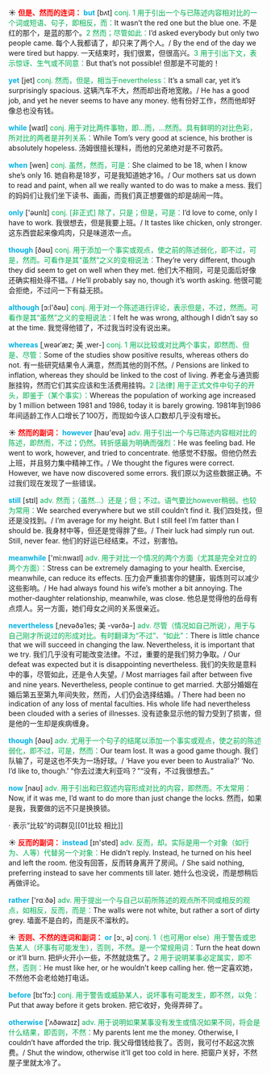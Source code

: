 ☀ <font color="red">**但是、然而的连词：**</font>
<font color="sky blue">**but**</font> [bʌt] 
<font color="#00b050">conj. 1 用于引出一个与已陈述内容相对比的一个词或短语、句子，即相反，而：</font>It wasn’t the red one but the blue one. 不是红的那个，是蓝的那个。<font color="#00b050">2 然而；尽管如此：</font>I’d asked everybody but only two people came. 每个人我都请了，却只来了两个人。/ By the end of the day we were tired but happy. 一天结束时，我们很累，但很高兴。<font color="#00b050">3 用于引出下文，表示惊讶、生气或不同意：</font>But that’s not possible! 但那是不可能的！

<font color="sky blue">**yet**</font> [jet] 
<font color="#00b050">conj. 然而，但是，相当于nevertheless：</font>It’s a small car, yet it’s surprisingly spacious. 这辆汽车不大，然而却出奇地宽敞。/ He has a good job, and yet he never seems to have any money. 他有份好工作，然而他却好像总也没有钱。

<font color="sky blue">**while**</font> [waɪl] 
<font color="#00b050">conj. 用于对比两件事物，即…而，…然而。具有鲜明的对比色彩，所对比的两者是并列关系：</font>While Tom’s very good at science, his brother is absolutely hopeless. 汤姆很擅长理科，而他的兄弟绝对是不可救药。

<font color="sky blue">**when**</font> [wen] 
<font color="#00b050">conj. 虽然，然而，可是：</font>She claimed to be 18, when I know she’s only 16. 她自称是18岁，可是我知道她才16。/ Our mothers sat us down to read and paint, when all we really wanted to do was to make a mess. 我们的妈妈们让我们坐下读书、画画，而我们真正想要做的却是胡闹一阵。

<font color="sky blue">**only**</font> ['əʊnlɪ] 
<font color="#00b050">conj. [非正式] 除了，只是；但是，可是：</font>I’d love to come, only I have to work. 我很想去，但是我要上班。/ It tastes like chicken, only stronger. 这东西尝起来像鸡肉，只是味道浓一点。

<font color="sky blue">**though**</font> [ðəʊ] 
<font color="#00b050">conj. 用于添加一个事实或观点，使之前的陈述弱化，即不过，可是，然而。可看作是其“虽然”之义的变相说法：</font>They’re very different, though they did seem to get on well when they met. 他们大不相同，可是见面后好像还确实相处得不错。/ He’ll probably say no, though it’s worth asking. 他很可能会拒绝，不过问一下有益无损。

<font color="sky blue">**although**</font> [ɔ:l'ðəʊ] 
<font color="#00b050">conj. 用于对一个陈述进行评论，表示但是，不过，然而。可看作是其“虽然”之义的变相说法：</font>I felt he was wrong, although I didn’t say so at the time. 我觉得他错了，不过我当时没有说出来。
           
<font color="sky blue">**whereas**</font> [ˌweərˈæz; 美 ˌwer-]
<font color="#00b050">conj. 1 用以比较或对比两个事实，即然而、但是、尽管：</font>Some of the studies show positive results, whereas others do not. 有一些研究结果令人满意，然而其他的则不然。/ Pensions are linked to inflation, whereas they should be linked to the cost of living. 养老金与通货膨胀挂钩，然而它们其实应该和生活费用挂钩。<font color="#00b050">2 [法律] 用于正式文件中句子的开头，即鉴于（某个事实）：</font>Whereas the population of working age increased by 1 million between 1981 and 1986, today it is barely growing. 1981年到1986年间适龄工作人口增长了100万，而现如今该人口数却几乎没有增长。

☀ <font color="red">**然而的副词：**</font>
<font color="sky blue">**however**</font> [haʊ'evə] 
<font color="#00b050">adv. 用于引出一个与已陈述内容相对比的陈述，即然而，不过；仍然。转折感最为明确而强烈：</font>He was feeling bad. He went to work, however, and tried to concentrate. 他感觉不舒服。但他仍然去上班，并且努力集中精神工作。/ We thought the figures were correct. However, we have now discovered some errors. 我们原以为这些数据正确。不过我们现在发现了一些错误。

<font color="sky blue">**still**</font> [stɪl] 
<font color="#00b050">adv. 然而；（虽然…）还是；但；不过。语气要比however稍弱。也较为常用：</font>We searched everywhere but we still couldn’t find it. 我们四处找，但还是没找到。/ I’m average for my height. But I still feel I’m fatter than I should be. 我身材中等，但还是觉得胖了些。/ Their luck had simply run out. Still, never fear. 他们的好运已经结束。不过，别害怕。

<font color="sky blue">**meanwhile**</font> ['mi:nwaɪl] 
<font color="#00b050">adv. 用于对比一个情况的两个方面（尤其是完全对立的两个方面）：</font>Stress can be extremely damaging to your health. Exercise, meanwhile, can reduce its effects. 压力会严重损害你的健康，锻炼则可以减少这些影响。/ He had always found his wife’s mother a bit annoying. The mother-daughter relationship, meanwhile, was close. 他总是觉得他的岳母有点烦人。另一方面，她们母女之间的关系很亲近。
           
<font color="sky blue">**nevertheless**</font> [ˌnevəðəˈles; 美 -vərðə-]
<font color="#00b050">adv. 尽管（情况如自己所说），用于与自己刚才所说过的形成对比。有时翻译为“不过”、“如此”：</font>There is little chance that we will succeed in changing the law. Nevertheless, it is important that we try. 我们几乎没有可能改变法律。不过，重要的是我们努力争取。/ Our defeat was expected but it is disappointing nevertheless. 我们的失败是意料中的事，尽管如此，还是令人失望。/ Most marriages fail after between five and nine years. Nevertheless, people continue to get married. 大部分婚姻在婚后第五至第九年间失败，然而，人们仍会选择结婚。/ There had been no indication of any loss of mental faculties. His whole life had nevertheless been clouded with a series of illnesses. 没有迹象显示他的智力受到了损害，但是他的一生却是疾病缠身。

<font color="sky blue">**though**</font> [ðəʊ] 
<font color="#00b050">adv. 尤用于一个句子的结尾以添加一个事实或观点，使之前的陈述弱化，即不过，可是，然而：</font>Our team lost. It was a good game though. 我们队输了，可是这也不失为一场好球。/ ‘Have you ever been to Australia?’ ‘No. I’d like to, though.’ “你去过澳大利亚吗？”“没有，不过我很想去。”

<font color="sky blue">**now**</font> [naʊ] 
<font color="#00b050">adv. 用于引出和已叙述内容形成对比的内容，即然而。不太常用：</font>Now, if it was me, I’d want to do more than just change the locks. 然而，如果是我，我要做的远不只是换换锁。

· 表示“比较”的词群见[[01比较 相比]]

☀ <font color="red">**反而的副词：**</font>
<font color="sky blue">**instead**</font> [ɪn'sted] 
<font color="#00b050">adv. 反而，却。实际是用一个对象（如行为、人等）代替另一个对象：</font>He didn’t reply. Instead, he turned on his heel and left the room. 他没有回答，反而转身离开了房间。/ She said nothing, preferring instead to save her comments till later. 她什么也没说，而是想稍后再做评论。

<font color="sky blue">**rather**</font> ['rɑːðə] 
<font color="#00b050">adv. 用于提出一个与自己以前所陈述的观点所不同或相反的观点，如相反，反而，而是：</font>The walls were not white, but rather a sort of dirty grey. 墙面不是白的，而是灰不溜秋的。

☀ <font color="red">**否则、不然的连词和副词：**</font>
<font color="sky blue">**or**</font> [ɔ:, ə] 
<font color="#00b050">conj. 1（也可用or else）用于警告或忠告某人（坏事有可能发生），否则，不然。是一个常规用词：</font>Turn the heat down or it’ll burn. 把炉火开小一些，不然就烧焦了。<font color="#00b050">2 用于说明某事必定属实，即不然，否则：</font>He must like her, or he wouldn’t keep calling her. 他一定喜欢她，不然他不会老给她打电话。

<font color="sky blue">**before**</font> [bɪ'fɔ:] 
<font color="#00b050">conj. 用于警告或威胁某人，说坏事有可能发生，即不然，以免：</font>Put that away before it gets broken. 把它收好，免得弄碎了。

<font color="sky blue">**otherwise**</font> ['ʌðəwaɪz] 
<font color="#00b050">adv. 用于说明如果某事没有发生或情况如果不同，将会是什么结果，即否则，不然：</font>My parents lent me the money. Otherwise, I couldn’t have afforded the trip. 我父母借钱给我了。否则，我可付不起这次旅费。/ Shut the window, otherwise it’ll get too cold in here. 把窗户关好，不然屋子里就太冷了。

